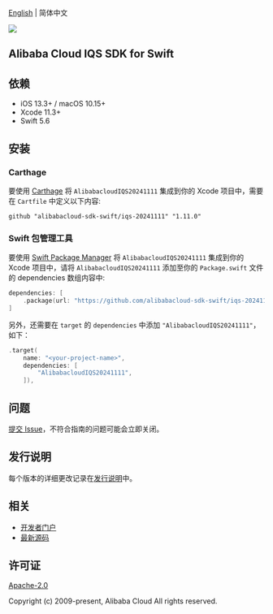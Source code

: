[English](README.md) | 简体中文

![](https://aliyunsdk-pages.alicdn.com/icons/AlibabaCloud.svg)

## Alibaba Cloud IQS SDK for Swift

## 依赖

- iOS 13.3+ / macOS 10.15+
- Xcode 11.3+
- Swift 5.6

## 安装

### Carthage

要使用 [Carthage](https://github.com/Carthage/Carthage) 将 `AlibabacloudIQS20241111` 集成到你的 Xcode 项目中，需要在 `Cartfile` 中定义以下内容:

```ogdl
github "alibabacloud-sdk-swift/iqs-20241111" "1.11.0"
```

### Swift 包管理工具

要使用 [Swift Package Manager](https://swift.org/package-manager/) 将 `AlibabacloudIQS20241111` 集成到你的 Xcode 项目中，请将 `AlibabacloudIQS20241111` 添加至你的 `Package.swift` 文件的 dependencies 数组内容中:

```swift
dependencies: [
    .package(url: "https://github.com/alibabacloud-sdk-swift/iqs-20241111.git", from: "1.11.0")
]
```

另外，还需要在 `target` 的 `dependencies` 中添加 `"AlibabacloudIQS20241111"`，如下：

```swift
.target(
    name: "<your-project-name>",
    dependencies: [
        "AlibabacloudIQS20241111",
    ]),
```

## 问题

[提交 Issue](https://github.com/alibabacloud-sdk-swift/iqs-20241111/issues/new)，不符合指南的问题可能会立即关闭。

## 发行说明

每个版本的详细更改记录在[发行说明](./ChangeLog.txt)中。

## 相关

* [开发者门户](https://next.api.aliyun.com/home)
* [最新源码](https://github.com/alibabacloud-sdk-swift/iqs-20241111)

## 许可证

[Apache-2.0](http://www.apache.org/licenses/LICENSE-2.0)

Copyright (c) 2009-present, Alibaba Cloud All rights reserved.
